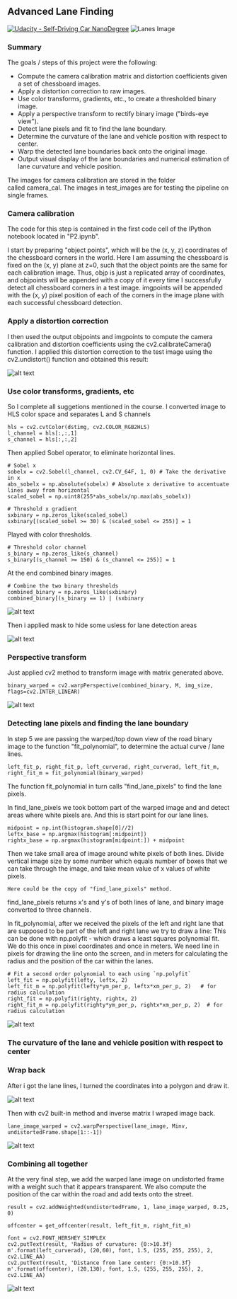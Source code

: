 ## Advanced Lane Finding
[![Udacity - Self-Driving Car NanoDegree](https://s3.amazonaws.com/udacity-sdc/github/shield-carnd.svg)](http://www.udacity.com/drive)
![Lanes Image](./output_images/test_output2.png)

### Summary
The goals / steps of this project were the following:
* Compute the camera calibration matrix and distortion coefficients given a set of chessboard images.
* Apply a distortion correction to raw images.
* Use color transforms, gradients, etc., to create a thresholded binary image.
* Apply a perspective transform to rectify binary image ("birds-eye view").
* Detect lane pixels and fit to find the lane boundary.
* Determine the curvature of the lane and vehicle position with respect to center.
* Warp the detected lane boundaries back onto the original image.
* Output visual display of the lane boundaries and numerical estimation of lane curvature and vehicle position.


The images for camera calibration are stored in the folder called camera_cal. The images in test_images are for testing the pipeline on single frames.

[//]: # (Image References)

[image1]: ./examples/undistort_output.png "Undistorted"
[image2]: ./test_images/test1.jpg "Road Transformed"
[image3]: output_images/3.png "Binary Example"
[image4]: output_images/4.png "Warp Example"
[image5]: output_images/5.png "Fit Visual"
[image6]: output_images/polygon.png "Output"
[image8]: output_images/warpedback.png "Output"
[image9]: output_images/result.png "Output"
[video1]: test_videos_output/project_video.mp4 "Video"
[image7]: output_images/mask.png "Mask"

### Camera calibration
The code for this step is contained in the first code cell of the IPython notebook located in "P2.ipynb".

I start by preparing "object points", which will be the (x, y, z) coordinates of the chessboard corners in the world. Here I am assuming the chessboard is fixed on the (x, y) plane at z=0, such that the object points are the same for each calibration image. Thus, objp is just a replicated array of coordinates, and objpoints will be appended with a copy of it every time I successfully detect all chessboard corners in a test image. imgpoints will be appended with the (x, y) pixel position of each of the corners in the image plane with each successful chessboard detection.

### Apply a distortion correction
I then used the output objpoints and imgpoints to compute the camera calibration and distortion coefficients using the cv2.calibrateCamera() function. I applied this distortion correction to the test image using the cv2.undistort() function and obtained this result:

![alt text][image1]

### Use color transforms, gradients, etc

So I complete all suggetions mentioned in the course.
I converted image to HLS color space and separates L and S channels

    hls = cv2.cvtColor(dstimg, cv2.COLOR_RGB2HLS)
    l_channel = hls[:,:,1]
    s_channel = hls[:,:,2]
    
Then applied Sobel operator, to eliminate horizontal lines. 

    # Sobel x
    sobelx = cv2.Sobel(l_channel, cv2.CV_64F, 1, 0) # Take the derivative in x
    abs_sobelx = np.absolute(sobelx) # Absolute x derivative to accentuate lines away from horizontal
    scaled_sobel = np.uint8(255*abs_sobelx/np.max(abs_sobelx))

    # Threshold x gradient
    sxbinary = np.zeros_like(scaled_sobel)
    sxbinary[(scaled_sobel >= 30) & (scaled_sobel <= 255)] = 1
    
Played with color thresholds.

    # Threshold color channel
    s_binary = np.zeros_like(s_channel)
    s_binary[(s_channel >= 150) & (s_channel <= 255)] = 1
    
At the end combined binary images.

    # Combine the two binary thresholds
    combined_binary = np.zeros_like(sxbinary)
    combined_binary[(s_binary == 1) | (sxbinary 
    
![alt text][image3]

Then i applied mask to hide some usless for lane detection areas

![alt text][image7]

### Perspective transform

Just applied cv2 method to transform image with matrix generated above.

    binary_warped = cv2.warpPerspective(combined_binary, M, img_size, flags=cv2.INTER_LINEAR)

![alt text][image4]

### Detecting lane pixels and finding the lane boundary

In step 5 we are passing the warped/top down view of the road binary image to the function "fit_polynomial", to determine the actual curve / lane lines.

    left_fit_p, right_fit_p, left_curverad, right_curverad, left_fit_m, right_fit_m = fit_polynomial(binary_warped)

The function fit_polynomial in turn calls "find_lane_pixels" to find the lane pixels.

In find_lane_pixels we took bottom part of the warped image and and detect areas where white pixels are.
And this is start point for our lane lines.

    midpoint = np.int(histogram.shape[0]//2)
    leftx_base = np.argmax(histogram[:midpoint])
    rightx_base = np.argmax(histogram[midpoint:]) + midpoint
    
Then we take small area of image around white pixels of both lines.
Divide vertical image size by some number which equals number of boxes that we can take through the image,
and take mean value of x values of white pixels.

    Here could be the copy of "find_lane_pixels" method.
    
find_lane_pixels returns x's and y's of both lines of lane, and binary image converted to three channels. 


In fit_polynomial, after we received the pixels of the left and right lane that are supposed to be part of the left and right lane we try to draw a line: This can be done with np.polyfit - which draws a least squares polynomial fit. We do this once in pixel coordinates and once in meters. We need line in pixels for drawing the line onto the screen, and in meters for calculating the radius and the position of the car within the lanes.

    # Fit a second order polynomial to each using `np.polyfit`
    left_fit = np.polyfit(lefty, leftx, 2)
    left_fit_m = np.polyfit(lefty*ym_per_p, leftx*xm_per_p, 2)   # for radius calculation
    right_fit = np.polyfit(righty, rightx, 2)
    right_fit_m = np.polyfit(righty*ym_per_p, rightx*xm_per_p, 2)  # for radius calculation
        
![alt text][image5]

### The curvature of the lane and vehicle position with respect to center


### Wrap back

After i got the lane lines, I turned the coordinates into a polygon and draw it.

![alt text][image6]

Then with cv2 built-in method and inverse matrix I wraped image back.

    lane_image_warped = cv2.warpPerspective(lane_image, Minv, undistortedFrame.shape[1::-1])

![alt text][image8]

### Combining all together

At the very final step, we add the warped lane image on undistorted frame with a weight such that it appears transparent. We also compute the position of the car within the road and add texts onto the street.

    result = cv2.addWeighted(undistortedFrame, 1, lane_image_warped, 0.25, 0)
    
    offcenter = get_offcenter(result, left_fit_m, right_fit_m)
        
    font = cv2.FONT_HERSHEY_SIMPLEX
    cv2.putText(result, 'Radius of curvature: {0:>10.3f} m'.format(left_curverad), (20,60), font, 1.5, (255, 255, 255), 2, cv2.LINE_AA)
    cv2.putText(result, 'Distance from lane center: {0:>10.3f} m'.format(offcenter), (20,130), font, 1.5, (255, 255, 255), 2, cv2.LINE_AA)
    
![alt text][image9]
